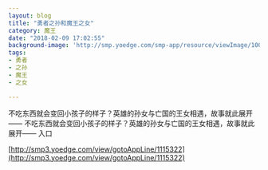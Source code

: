 ```yaml
---
layout: blog
title: "勇者之孙和魔王之女"
category: 魔王
date: "2018-02-09 17:02:55"
background-image: 'http://smp.yoedge.com/smp-app/resource/viewImage/1004021appline.png'
tags:
- 勇者
- 之孙
- 魔王
- 之女

---
```

不吃东西就会变回小孩子的样子？英雄的孙女与亡国的王女相遇，故事就此展开——
不吃东西就会变回小孩子的样子？英雄的孙女与亡国的王女相遇，故事就此展开——
入口

[http://smp3.yoedge.com/view/gotoAppLine/1115322](http://smp3.yoedge.com/view/gotoAppLine/1115322)

        
